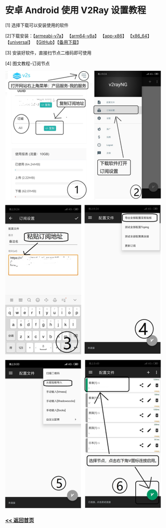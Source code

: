 # 安卓 Android 使用 V2Ray 设置教程

<p>[1] 选择下载可以安装使用的软件</p>
<p>[2]下载安装：【<a title="V2Server" href="http://d.v2server.ga/down/app-armeabi-v7a-release.apk" target="_blank">armeabi-v7a</a>】 【<a title="V2Server" href="http://d.v2server.ga/down/app-arm64-v8a-release.apk" target="_blank">arm64-v8a</a>】 【<a title="V2Server" href="http://d.v2server.ga/down/app-x86-release.apk" target="_blank">app-x86</a>】 【<a title="V2Server" href="http://d.v2server.ga/down/app-x86_64-release.apk" target="_blank">x86_64</a>】 【<a title="V2Server" href="http://d.v2server.ga/down/app-universal-release.apk" target="_blank">universal</a>】 【<a title="V2Server" href="https://github.com/2dust/v2rayNG/releases" target="_blank">GitHub</a>】【<a title="V2Server" href="https://v2server.github.io/V2Ray/" target="_blank">备用下载</a>】</p>
<p>[3] 安装好软件，直接扫节点二维码即可使用</p>
<p>[4] 图文教程-订阅节点</p>
<p><img src="img/a1.jpg" alt="" width="500" height="auto" /></p>
<p><img src="img/a2.jpg" alt="" width="500" height="auto" /></p>
<p><img src="img/a3.jpg" alt="" width="500" height="auto" /></p>

### [<< 返回首页](https://v2server.github.io/Help/)
